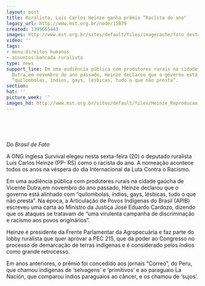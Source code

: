 ```yaml
---
layout: post
title: Ruralista, Luis Carlos Heinze ganha prêmio “Racista do ano"
legacy_url: http://www.mst.org.br/node/15879
created: 1395665443
images: http://www.mst.org.br/sites/default/files/imagecache/foto_destaque/Heinze_Reproducao.gif
video: ''
tags:
- menu:direitos humanos
- assuntos:bancada ruralista
type: news
support_line: Em uma audiência pública com produtores rurais na cidade gaúcha de Vicente
  Dutra,em novembro do ano passado, Heinze declarou que o governo está alinhado com
  “quilombolas, índios, gays, lésbicas, tudo o que não presta”.
section: 
hat: ''
picture_week: ''
images_hd: http://www.mst.org.br/sites/default/files/Heinze_Reproducao.gif
---
```

<p>&nbsp;</p><p><em><br></em></p><p><em>Do Brasil de Fato</em></p><p>A ONG inglesa Survival elegeu nesta sexta-feira (20) o deputado ruralista Luis Carlos Heinze (PP- RS) como o racista do ano. A nomeação acontece todos os anos na véspera do dia Internacional da Luta Contra o Racismo.</p><p>Em uma audiência pública com produtores rurais na cidade gaúcha de Vicente Dutra,em novembro do ano passado, Heinze declarou que o governo está alinhado com “quilombolas, índios, gays, lésbicas, tudo o que não presta”. Na época, a Articulação de Povos Indígenas do Brasil (APIB) escreveu uma carta ao Ministro da Justiça José Eduardo Cardozo, dizendo que os ataques se tratavam de “uma virulenta campanha de discriminação e racismo aos povos originários”.</p><p>Heinze é presidente da Frente Parlamentar da Agropecuária e faz parte do lobby ruralista que quer aprovar a PEC 215, que dá poder ao Congresso no processo de demarcação de terras indígenas e é considerado pelos índios como grande retrocesso.</p><p>Em anos anteriores, o prêmio foi concedido aos jornais “Correo”, do Peru, que chamou indígenas de ‘selvagens’ e ‘primitivos’ e ao paraguaio La Nación, que comparou índios paraguaios ao câncer, e os chamou de ‘sujos’.</p>
